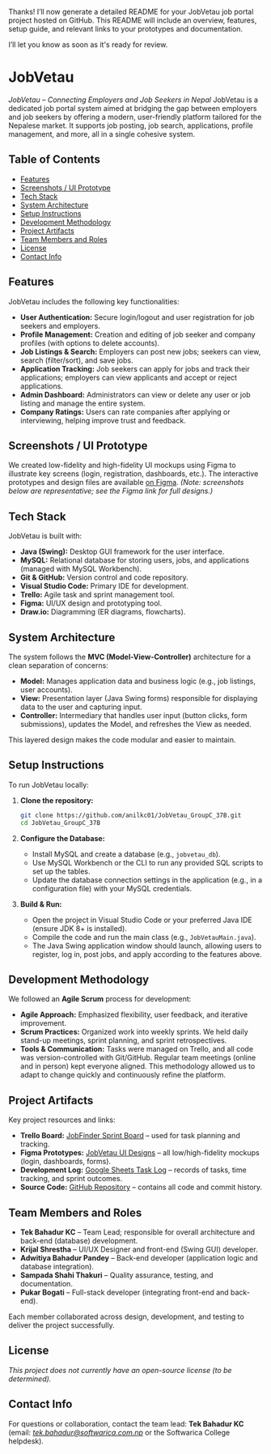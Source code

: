Thanks! I’ll now generate a detailed README for your JobVetau job portal project hosted on GitHub. This README will include an overview, features, setup guide, and relevant links to your prototypes and documentation.

I’ll let you know as soon as it's ready for review.


# JobVetau

*JobVetau – Connecting Employers and Job Seekers in Nepal*
JobVetau is a dedicated job portal system aimed at bridging the gap between employers and job seekers by offering a modern, user-friendly platform tailored for the Nepalese market. It supports job posting, job search, applications, profile management, and more, all in a single cohesive system.

## Table of Contents

* [Features](#features)
* [Screenshots / UI Prototype](#screenshots--ui-prototype)
* [Tech Stack](#tech-stack)
* [System Architecture](#system-architecture)
* [Setup Instructions](#setup-instructions)
* [Development Methodology](#development-methodology)
* [Project Artifacts](#project-artifacts)
* [Team Members and Roles](#team-members-and-roles)
* [License](#license)
* [Contact Info](#contact-info)

## Features

JobVetau includes the following key functionalities:

* **User Authentication:** Secure login/logout and user registration for job seekers and employers.
* **Profile Management:** Creation and editing of job seeker and company profiles (with options to delete accounts).
* **Job Listings & Search:** Employers can post new jobs; seekers can view, search (filter/sort), and save jobs.
* **Application Tracking:** Job seekers can apply for jobs and track their applications; employers can view applicants and accept or reject applications.
* **Admin Dashboard:** Administrators can view or delete any user or job listing and manage the entire system.
* **Company Ratings:** Users can rate companies after applying or interviewing, helping improve trust and feedback.

## Screenshots / UI Prototype

We created low-fidelity and high-fidelity UI mockups using Figma to illustrate key screens (login, registration, dashboards, etc.). The interactive prototypes and design files are available [on Figma](https://www.figma.com/design/LQlROyF7qvpajOGwaVkAUz/JobVetau?node-id=0-1&t=8RdoB4JSsUOsYrXs-1). *(Note: screenshots below are representative; see the Figma link for full designs.)*

## Tech Stack

JobVetau is built with:

* **Java (Swing):** Desktop GUI framework for the user interface.
* **MySQL:** Relational database for storing users, jobs, and applications (managed with MySQL Workbench).
* **Git & GitHub:** Version control and code repository.
* **Visual Studio Code:** Primary IDE for development.
* **Trello:** Agile task and sprint management tool.
* **Figma:** UI/UX design and prototyping tool.
* **Draw\.io:** Diagramming (ER diagrams, flowcharts).

## System Architecture

The system follows the **MVC (Model-View-Controller)** architecture for a clean separation of concerns:

* **Model:** Manages application data and business logic (e.g., job listings, user accounts).
* **View:** Presentation layer (Java Swing forms) responsible for displaying data to the user and capturing input.
* **Controller:** Intermediary that handles user input (button clicks, form submissions), updates the Model, and refreshes the View as needed.

This layered design makes the code modular and easier to maintain.

## Setup Instructions

To run JobVetau locally:

1. **Clone the repository:**

   ```bash
   git clone https://github.com/anilkc01/JobVetau_GroupC_37B.git
   cd JobVetau_GroupC_37B
   ```
2. **Configure the Database:**

   * Install MySQL and create a database (e.g., `jobvetau_db`).
   * Use MySQL Workbench or the CLI to run any provided SQL scripts to set up the tables.
   * Update the database connection settings in the application (e.g., in a configuration file) with your MySQL credentials.
3. **Build & Run:**

   * Open the project in Visual Studio Code or your preferred Java IDE (ensure JDK 8+ is installed).
   * Compile the code and run the main class (e.g., `JobVetauMain.java`).
   * The Java Swing application window should launch, allowing users to register, log in, post jobs, and apply according to the features above.

## Development Methodology

We followed an **Agile Scrum** process for development:

* **Agile Approach:** Emphasized flexibility, user feedback, and iterative improvement.
* **Scrum Practices:** Organized work into weekly sprints. We held daily stand-up meetings, sprint planning, and sprint retrospectives.
* **Tools & Communication:** Tasks were managed on Trello, and all code was version-controlled with Git/GitHub. Regular team meetings (online and in person) kept everyone aligned. This methodology allowed us to adapt to change quickly and continuously refine the platform.

## Project Artifacts

Key project resources and links:

* **Trello Board:** [JobFinder Sprint Board](https://trello.com/b/mqcPpv0f/jobfinder) – used for task planning and tracking.
* **Figma Prototypes:** [JobVetau UI Designs](https://www.figma.com/design/LQlROyF7qvpajOGwaVkAUz/JobVetau) – all low/high-fidelity mockups (login, dashboards, forms).
* **Development Log:** [Google Sheets Task Log](https://docs.google.com/spreadsheets/d/1qVnMe574ludyJ1tVzQh_cmwCGJQ7vaqYEEzjJvo5ra4/edit) – records of tasks, time tracking, and sprint outcomes.
* **Source Code:** [GitHub Repository](https://github.com/anilkc01/JobVetau_GroupC_37B) – contains all code and commit history.

## Team Members and Roles

* **Tek Bahadur KC** – Team Lead; responsible for overall architecture and back-end (database) development.
* **Krijal Shrestha** – UI/UX Designer and front-end (Swing GUI) developer.
* **Adwitiya Bahadur Pandey** – Back-end developer (application logic and database integration).
* **Sampada Shahi Thakuri** – Quality assurance, testing, and documentation.
* **Pukar Bogati** – Full-stack developer (integrating front-end and back-end).

Each member collaborated across design, development, and testing to deliver the project successfully.

## License

*This project does not currently have an open-source license (to be determined).*

## Contact Info

For questions or collaboration, contact the team lead: **Tek Bahadur KC** (email: *[tek.bahadur@softwarica.com.np](mailto:tek.bahadur@softwarica.com.np)* or the Softwarica College helpdesk).
